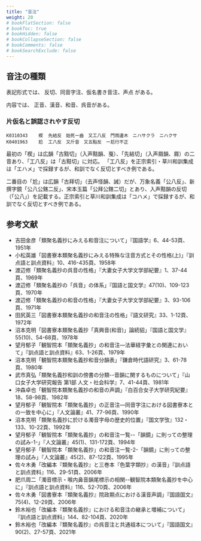 ```yaml
---
title: "音注"
weight: 20
# bookFlatSection: false
# bookToc: true
# bookHidden: false
# bookCollapseSection: false
# bookComments: false
# bookSearchExclude: false
---
```

## 音注の種類

表記形式では、
反切、同音字注、仮名書き音注、声点
がある。

内容では、
正音、漢音、和音、呉音がある。

### 片仮名と誤認されやす反切

    K0310343    楔  先結反　始死ー齒　又工八反　門雨邊木　ニハサクラ　ニハクサ
    K0401963    尬  工八反　又斤音　又五點反　ー尬行不正

最初の「楔」は広韻「古黠切」（入声黠韻、戛）、「先結切」（入声屑韻、屑）の二音あり、「工八反」は「古黠切」に対応。
「工八反」を正宗索引・草川和訓集成は「エハメ」で採録するが、和訓でなく反切とすべき例である。

二番目の「尬」は広韻「古拜切」（去声怪韻、誡）だが、万象名義「公八反」、新撰字鏡「公八公鎋二反」、宋本玉篇「公拜公鎋二切」とあり、入声黠韻の反切（「公八」）を記載する。正宗索引と草川和訓集成は「コハメ」で採録するが、和訓でなく反切とすべき例である。

## 参考文献

- 吉田金彦「類聚名義抄にみえる和音注について」『国語学』6、44-53頁、1951年
- 小松英雄「図書寮本類聚名義抄にみえる特殊な注音方式とその性格(上)」『訓点語と訓点資料』10、416-435頁、1958年
- 渡辺修「類聚名義抄の呉音の性格」『大妻女子大学文学部紀要』1、37-44頁、1969年
- 渡辺修「類聚名義抄の「呉音」の体系」『国語と国文学』47(10)、109-123頁、1970年
- 渡辺修「類聚名義抄の和音の性格」『大妻女子大学文学部紀要』3、93-106頁、1971年
- 田尻英三「図書寮本類聚名義抄の和音注の性格」『語文研究』33、1-12頁、1972年
- 沼本克明「図書寮本類聚名義抄「真興音(和音)」論続貂」『国語と国文学』55(10)、54-68頁、1978年
- 望月郁子「観智院本「類聚名義抄」の和音注―法華経字彙との関連において」『訓点語と訓点資料』63、1-26頁、1979年
- 沼本克明「観智院本類聚名義抄和音分韻表」『鎌倉時代語研究』3、61-78頁、1980年
- 武市真弘「類聚名義抄和訓の傍書の分類--音韻に関するものについて」『山口女子大学研究報告 第1部 人文・社会科学』7、41-44頁、1981年
- 沖森卓也「観智院本類聚名義抄の和音の声調」『白百合女子大学研究紀要』18、58-98頁、1982年
- 望月郁子「観智院本「類聚名義抄」の正音注―同音字注における図書寮本との一致を中心に」『人文論叢』41、77-96頁、1990年
- 沼本克明「類聚名義抄に於ける濁音字母の歴史的位置」『国文学攷』132・133、10-22頁、1992年
- 望月郁子「観智院本「類聚名義抄」の和音注一覧--「韻鏡」に則っての整理の試み-1-」『人文論叢』45(1)、131-172頁、1994年
- 望月郁子「観智院本「類聚名義抄」の和音注一覧-2-「韻鏡」に則っての整理の試み」『人文論叢』45(2)、87-122頁、1995年
- 佐々木勇「改編本『類聚名義抄』と三巻本『色葉字類抄』の漢音」『訓点語と訓点資料』116、29-51頁、2006年
- 肥爪周二「濁音標示・喉内鼻音韻尾標示の相関--観智院本類聚名義抄を中心に」『訓点語と訓点資料』116、52-70頁、2006年
- 佐々木勇「図書寮本『類聚名義抄』院政期点における漢音声調」『国語国文』75(4)、12-29頁、2006年
- 鈴木裕也「改編本『類聚名義抄』における和音注の継承と増補について」『訓点語と訓点資料』144、82-104頁、2020年
- 鈴木裕也「改編本『類聚名義抄』の呉音注と共通祖本について」『国語国文』90(2)、27-57頁、2021年